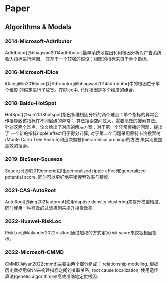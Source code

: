 # Paper

## Algorithms & Models

### 2014-Microsoft-Adtributor

Adtributor[@bhagwan2014adtributor]最早系统地提出利用根因分析对广告系统收入指标进行溯因，
其基于一个较强的假设：根因的指标来自于单个指标。

### 2016-Microsoft-iDice

iDice[@lin2016idice]对Adtributor[@bhagwan2014adtributor]中的根因位于单个维度
的假定进行了放宽。在iDice中, 允许根因是多个维度的组合。

### 2018-Baidu-HotSpot

HotSpot[@sun2018hotspot]指出多维根因分析的两个难点：单个指标的异常会传播导致该指标在不同层级的异常；
算法搜索空间过大，需要高效的搜索算法。针对这两个难点，论文给出了对应的解决方案：对于第一个异常传播的问题，提出了
一个新的指标ripple effect用于得分计算; 对于第二个问题采用蒙特卡洛搜索树(Monte Carlo Tree Search)和层次剪枝(hierarchical pruning)的方法
来实现更加高效的搜索。


### 2019-BizSeer-Squeeze

Squeeze[@li2019generic]提出generalized ripple effect和generalized potential score,
同时可以更好地平衡搜索效率与精度.


### 2021-CAS-AutoRoot
AutoRoot[@jing2021autoroot]使用daptive density clustering来提升模型精度,
同时使用一种高效的过滤机制来提升搜索效率.

### 2022-Huawei-RiskLoc

RiskLoc[@kalander2022riskloc]通过加权的方式定义risk score来挖掘根因指标。

### 2022-Microsoft-CMMD

CMMD[@yan2022cmmd]主要由两个部分组成：
relationship modeling, 根据历史数据用GNN来构建指标之间的关联关系;
root cause localization, 使用遗传算法(genetic algorithm)来高效准确地定位根因.


